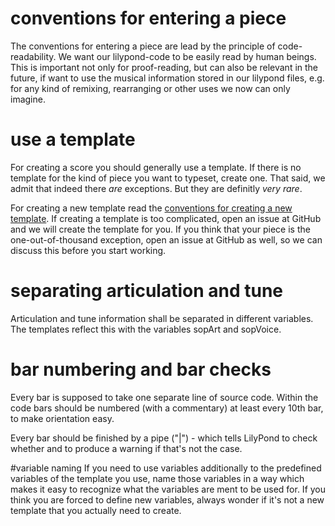 # conventions for entering a piece
The conventions for entering a piece are lead by the principle of code-readability. We want our lilypond-code to be easily read by human beings. This is important not only for proof-reading, but can also be relevant in the future, if want to use the musical information stored in our lilypond files, e.g. for any kind of remixing, rearranging or other uses we now can only imagine.

# use a template
For creating a score you should generally use a template. If there is no template for the kind of piece you want to typeset, create one. That said, we admit that indeed there *are* exceptions. But they are definitly *very rare*. 

For creating a new template read the [conventions for creating a new template](https://github.com/nun-singet-und-seid-froh/nun-singet-und-seid-froh/blob/master/conventions/conventions%20for%20writing%20templates.md). If creating a template is too complicated, open an issue at GitHub and we will create the template for you. If you think that your piece is the one-out-of-thousand exception, open an issue at GitHub as well, so we can discuss this before you start working.

# separating articulation and tune
Articulation and tune information shall be separated in different variables. The templates reflect this with the variables sopArt and sopVoice.

# bar numbering and bar checks
Every bar is supposed to take one separate line of source code. Within the code bars should be numbered (with a commentary) at least every 10th bar, to make orientation easy.

Every bar should be finished by a pipe ("|") - which tells LilyPond to check whether and to produce a warning if that's not the case.

#variable naming
If you need to use variables additionally to the predefined variables of the template you use, name those variables in a way which makes it easy to recognize what the variables are ment to be used for. If you think you are forced to define new variables, always wonder if it's not a new template that you actually need to create.
